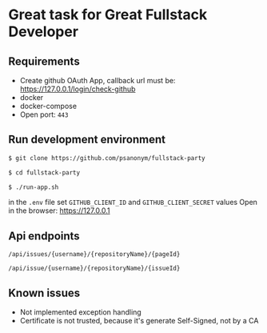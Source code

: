 # Great task for Great Fullstack Developer

## Requirements
- Create github OAuth App, callback url must be: https://127.0.0.1/login/check-github
- docker
- docker-compose
- Open port: ```443```

## Run development environment
```sh
$ git clone https://github.com/psanonym/fullstack-party
```
```sh
$ cd fullstack-party
```
```sh
$ ./run-app.sh
```
in the ```.env``` file set ```GITHUB_CLIENT_ID``` and ```GITHUB_CLIENT_SECRET``` values
Open in the browser: https://127.0.0.1


## Api endpoints
```
/api/issues/{username}/{repositoryName}/{pageId}
```
```
/api/issue/{username}/{repositoryName}/{issueId}
```

## Known issues
- Not implemented exception handling
- Certificate is not trusted, because it's generate Self-Signed, not by a CA
